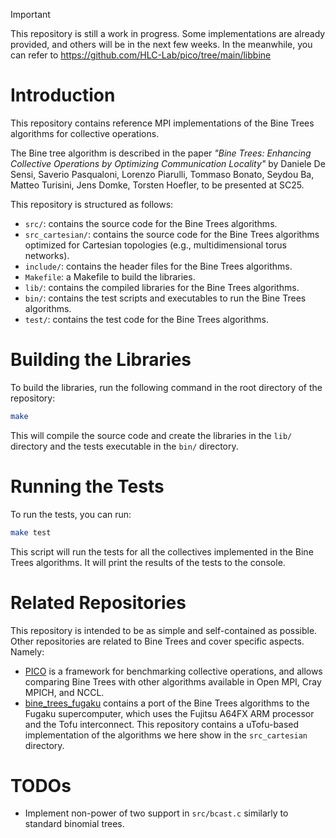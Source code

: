 > [!IMPORTANT]  
> This repository is still a work in progress. Some implementations are already provided, and others will be in the next few weeks.
> In the meanwhile, you can refer to https://github.com/HLC-Lab/pico/tree/main/libbine

# Introduction
This repository contains reference MPI implementations of the Bine Trees algorithms for collective operations.

The Bine tree algorithm is described in the paper *"Bine Trees: Enhancing Collective Operations by Optimizing Communication Locality"* by Daniele De Sensi, Saverio Pasqualoni, Lorenzo Piarulli, Tommaso Bonato, Seydou Ba, Matteo Turisini, Jens Domke, Torsten Hoefler, to be presented at SC25.

This repository is structured as follows:
- `src/`: contains the source code for the Bine Trees algorithms.
- `src_cartesian/`: contains the source code for the Bine Trees algorithms optimized for Cartesian topologies (e.g., multidimensional torus networks).
- `include/`: contains the header files for the Bine Trees algorithms.
- `Makefile`: a Makefile to build the libraries.
- `lib/`: contains the compiled libraries for the Bine Trees algorithms.
- `bin/`: contains the test scripts and executables to run the Bine Trees algorithms.
- `test/`: contains the test code for the Bine Trees algorithms.

# Building the Libraries
To build the libraries, run the following command in the root directory of the repository:
```bash
make
```
This will compile the source code and create the libraries in the `lib/` directory and the tests executable in the `bin/` directory.

# Running the Tests
To run the tests, you can run:
```bash
make test
```
This script will run the tests for all the collectives implemented in the Bine Trees algorithms. It will print the results of the tests to the console.


# Related Repositories
This repository is intended to be as simple and self-contained as possible. Other repositories are related to Bine Trees and cover
specific aspects. Namely:
- [PICO](https://github.com/HLC-Lab/pico) is a framework for benchmarking collective operations, and allows comparing Bine Trees with other algorithms available in Open MPI, Cray MPICH, and NCCL.
- [bine_trees_fugaku](https://github.com/HLC-Lab/bine_trees_fugaku) contains a port of the Bine Trees algorithms to the Fugaku supercomputer, which uses the Fujitsu A64FX ARM processor and the Tofu interconnect. This repository contains a uTofu-based implementation of the algorithms we here show in the `src_cartesian` directory.

# TODOs
- Implement non-power of two support in `src/bcast.c` similarly to standard binomial trees.
